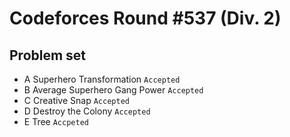 Codeforces Round #537 (Div. 2)
==============================
Problem set
-----------
* A	Superhero Transformation `Accepted` <br> 
* B	Average Superhero Gang Power `Accepted` <br> 
* C	Creative Snap `Accepted` <br> 
* D	Destroy the Colony `Accepted` <br> 
* E	Tree `Accpeted` <br> 
